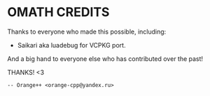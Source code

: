 # OMATH CREDITS

Thanks to everyone who made this possible, including:

- Saikari aka luadebug for VCPKG port.

And a big hand to everyone else who has contributed over the past!

THANKS! <3

    -- Orange++ <orange-cpp@yandex.ru>